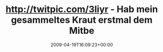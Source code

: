 ---
retweeted: false
source: <a href="http://twitter.com" rel="nofollow">Twitter Web Client</a>
entities:
  hashtags: []
  symbols: []
  user_mentions: []
  urls: []
display_text_range:
- '0'
- '129'
favorite_count: '0'
id_str: '1558701576'
truncated: false
retweet_count: '0'
id: '1558701576'
created_at: Sun Apr 19 16:09:23 +0000 2009
favorited: false
full_text: http://twitpic.com/3liyr - Hab mein gesammeltes Kraut erstmal dem Mitbewohner
  zu kosten gegeben (wegen http://tinyurl.com/dyvgck)
lang: de
tags:
- pesos/twitter
date: '2009-04-19T16:09:23+00:00'
src: https://twitter.com/bascht/status/1558701576
original_url: https://twitter.com/bascht/status/1558701576
type: twitter_tweet
text: http://twitpic.com/3liyr - Hab mein gesammeltes Kraut erstmal dem Mitbewohner
  zu kosten gegeben (wegen http://tinyurl.com/dyvgck)
title: http://twitpic.com/3liyr - Hab mein gesammeltes Kraut erstmal dem Mitbe

---